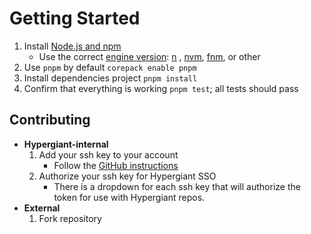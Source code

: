# Getting Started

1. Install [Node.js and npm](https://nodejs.org/en)
    - Use the correct [engine version](package.json): [n](https://www.npmjs.com/package/n) , [nvm](https://github.com/nvm-sh/nvm), [fnm](https://github.com/Schniz/fnm), or other
2. Use `pnpm` by default `corepack enable pnpm`
3. Install dependencies project `pnpm install`
4. Confirm that everything is working `pnpm test`; all tests should pass

## Contributing

- **Hypergiant-internal**
    1. Add your ssh key to your account
        - Follow the [GitHub instructions](https://docs.github.com/en/authentication/connecting-to-github-with-ssh/adding-a-new-ssh-key-to-your-github-account)
    2. Authorize your ssh key for Hypergiant SSO
        - There is a dropdown for each ssh key that will authorize the token for use with Hypergiant repos.
- **External**
    1. Fork repository
